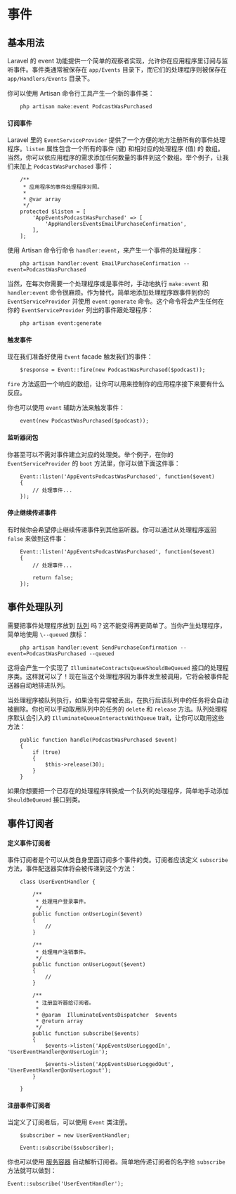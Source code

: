 # 事件


## 基本用法

Laravel 的 event 功能提供一个简单的观察者实现，允许你在应用程序里订阅与监听事件。事件类通常被保存在 `app/Events` 目录下，而它们的处理程序则被保存在 `app/Handlers/Events` 目录下。

你可以使用 Artisan 命令行工具产生一个新的事件类：

```
    php artisan make:event PodcastWasPurchased
```

#### 订阅事件

Laravel 里的 `EventServiceProvider` 提供了一个方便的地方注册所有的事件处理程序。`listen` 属性包含一个所有的事件 (键) 和相对应的处理程序 (值) 的 数组。当然，你可以依应用程序的需求添加任何数量的事件到这个数组。举个例子，让我们来加上 `PodcastWasPurchased` 事件：

```
    /**
     * 应用程序的事件处理程序对照。
     *
     * @var array
     */
    protected $listen = [
        'AppEventsPodcastWasPurchased' => [
            'AppHandlersEventsEmailPurchaseConfirmation',
        ],
    ];
```

使用 Artisan 命令行命令 `handler:event`，来产生一个事件的处理程序：

```
    php artisan handler:event EmailPurchaseConfirmation --event=PodcastWasPurchased
```

当然，在每次你需要一个处理程序或是事件时，手动地执行 `make:event` 和 `handler:event` 命令很麻烦。作为替代，简单地添加处理程序跟事件到你的 `EventServiceProvider` 并使用 `event:generate` 命令。这个命令将会产生任何在你的 `EventServiceProvider` 列出的事件跟处理程序：

```
    php artisan event:generate
```
#### 触发事件

现在我们准备好使用 `Event` facade 触发我们的事件：

```
    $response = Event::fire(new PodcastWasPurchased($podcast));
```

`fire` 方法返回一个响应的数组，让你可以用来控制你的应用程序接下来要有什么反应。

你也可以使用 `event` 辅助方法来触发事件：

```
    event(new PodcastWasPurchased($podcast));
```

#### 监听器闭包

你甚至可以不需对事件建立对应的处理类。举个例子，在你的 `EventServiceProvider` 的 `boot` 方法里，你可以做下面这件事：

```
    Event::listen('AppEventsPodcastWasPurchased', function($event)
    {
        // 处理事件...
    });
```

#### 停止继续传递事件

有时候你会希望停止继续传递事件到其他监听器。你可以通过从处理程序返回 `false` 来做到这件事：

```
    Event::listen('AppEventsPodcastWasPurchased', function($event)
    {
        // 处理事件...

        return false;
    });
```

## 事件处理队列

需要把事件处理程序放到 [队列](queues.md) 吗？这不能变得再更简单了。当你产生处理程序，简单地使用 `\--queued` 旗标：

```
    php artisan handler:event SendPurchaseConfirmation --event=PodcastWasPurchased --queued
```

这将会产生一个实现了 `IlluminateContractsQueueShouldBeQueued` 接口的处理程序类。这样就可以了！现在当这个处理程序因为事件发生被调用，它将会被事件配送器自动地排进队列。

当处理程序被队列执行，如果没有异常被丢出，在执行后该队列中的任务将会自动被删除。你也可以手动取用队列中的任务的 `delete` 和 `release` 方法。队列处理程序默认会引入的 `IlluminateQueueInteractsWithQueue` trait，让你可以取用这些方法：

```
    public function handle(PodcastWasPurchased $event)
    {
        if (true)
        {
            $this->release(30);
        }
    }
```

如果你想要把一个已存在的处理程序转换成一个队列的处理程序，简单地手动添加 `ShouldBeQueued` 接口到类。

## 事件订阅者

#### 定义事件订阅者

事件订阅者是个可以从类自身里面订阅多个事件的类。订阅者应该定义 `subscribe` 方法，事件配送器实体将会被传递到这个方法：

```
    class UserEventHandler {

        /**
         * 处理用户登录事件。
         */
        public function onUserLogin($event)
        {
            //
        }

        /**
         * 处理用户注销事件。
         */
        public function onUserLogout($event)
        {
            //
        }

        /**
         * 注册监听器给订阅者。
         *
         * @param  IlluminateEventsDispatcher  $events
         * @return array
         */
        public function subscribe($events)
        {
            $events->listen('AppEventsUserLoggedIn', 'UserEventHandler@onUserLogin');

            $events->listen('AppEventsUserLoggedOut', 'UserEventHandler@onUserLogout');
        }

    }
```

#### 注册事件订阅者

当定义了订阅者后，可以使用 `Event` 类注册。

```
    $subscriber = new UserEventHandler;

    Event::subscribe($subscriber);
```


你也可以使用 [服务容器](container.md) 自动解析订阅者。简单地传递订阅者的名字给 `subscribe` 方法就可以做到：

```
Event::subscribe('UserEventHandler');
```
